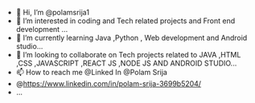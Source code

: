 - 👋 Hi, I’m @polamsrija1
- 👀 I’m interested in coding and Tech related projects and Front end development ...
- 🌱 I’m currently learning Java ,Python , Web development and Android studio...
- 💞️ I’m looking to collaborate on Tech projects related to JAVA ,HTML ,CSS ,JAVASCRIPT ,REACT JS ,NODE JS AND ANDROID STUDIO...
- 📫 How to reach me  @Linked In   @Polam Srija
- @https://www.linkedin.com/in/polam-srija-3699b5204/
- ...

<!---
polamsrija1/polamsrija1 is a ✨ special ✨ repository because its `README.md` (this file) appears on your GitHub profile.
You can click the Preview link to take a look at your changes.
--->
